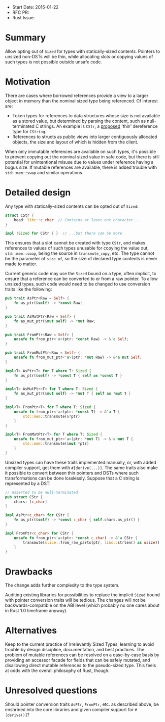 - Start Date: 2015-01-22
- RFC PR:
- Rust Issue:

# Summary

Allow opting out of `Sized` for types with statically-sized contents.
Pointers to unsized non-DSTs will be thin, while allocating slots or
copying values of such types is not possible outside unsafe code.

# Motivation

There are cases where borrowed references provide a view to a larger object
in memory than the nominal sized type being referenced. Of interest are:

- Token types for references to data structures whose size is not available as
  a stored value, but determined by parsing the content, such as
  null-terminated C strings. An example is `CStr`, a
  [proposed](https://github.com/rust-lang/rfcs/pull/592) 'thin' dereference
  type for `CString`.
- References to structs as public views into larger contiguously allocated
  objects, the size and layout of which is hidden from the client.

When only immutable references are available on such types, it's possible
to prevent copying out the nominal sized value in safe code, but there is
still potential for unintentional misuse due to values under reference having
a bogus size.
If mutable references are available, there is added trouble with
`std::mem::swap` and similar operations.

# Detailed design

Any type with statically-sized contents can be opted out of `Sized`:

```rust
struct CStr {
    head: libc::c_char  // Contains at least one character...
}

impl !Sized for CStr { }  // ...but there can be more
```

This ensures that a slot cannot be created with type `CStr`, and makes
references to values of such types unusable for copying the value out,
`std::mem::swap`, being the source in `transmute_copy`, etc.
The type cannot be the parameter of `size_of`, so the size of declared
type contents is never made to matter.

Current generic code may use the `Sized` bound on a type, often implicit,
to ensure that a reference can be converted to or from a raw pointer.
To allow unsized types, such code would need to be changed to use conversion
traits like the following:

```rust
pub trait AsPtr<Raw = Self> {
    fn as_ptr(&self) -> *const Raw;
}

pub trait AsMutPtr<Raw = Self> {
    fn as_mut_ptr(&mut self) -> *mut Raw;
}

pub trait FromPtr<Raw = Self> {
    unsafe fn from_ptr<'a>(ptr: *const Raw) -> &'a Self;
}

pub trait FromMutPtr<Raw = Self> {
    unsafe fn from_mut_ptr<'a>(ptr: *mut Raw) -> &'a mut Self;
}

impl<T> AsPtr<T> for T where T: Sized {
    fn as_ptr(&self) -> *const T { self as *const T }
}

impl<T> AsMutPtr<T> for T where T: Sized {
    fn as_mut_ptr(&mut self) -> *mut T { self as *mut T }
}

impl<T> FromPtr<T> for T where T: Sized {
    unsafe fn from_ptr<'a>(ptr: *const T) -> &'a T {
        std::mem::transmute(&*ptr)
    }
}

impl<T> FromMutPtr<T> for T where T: Sized {
    unsafe fn from_mut_ptr<'a>(ptr: *mut T) -> &'a mut T {
        std::mem::transmute(&mut *ptr)
    }
}
```

Unsized types can have these traits implemented manually, or, with added
compiler support, get them with `#[derive(...)]`. The same traits also make it
possible to convert between thin pointers and DSTs where such transformations
can be done losslessly. Suppose that a C string is represented by a DST:

```rust
// Asserted to be null-terminated
pub struct CStr {
    chars: [c_char]
}

impl AsPtr<c_char> for CStr {
    fn as_ptr(&self) -> *const c_char { self.chars.as_ptr() }
}

impl FromPtr<c_char> for CStr {
    unsafe fn from_ptr<'a>(ptr: *const c_char) -> &'a CStr {
        transmute(slice::from_raw_parts(ptr, libc::strlen() as usize))
    }
}
```

# Drawbacks

The change adds further complexity to the type system.

Auditing existing libraries for possibilities to replace the implicit `Sized`
bound with pointer conversion traits will be tedious. The changes will not be
backwards-compatible on the ABI level (which probably no one cares about
in Rust 1.0 timeframe anyway).

# Alternatives

Keep to the current practice of Irrelevantly Sized Types, learning to avoid
trouble by design discipline, documentation, and best practices. The problem
of mutable references can be resolved on a case-by-case basis by providing
an accessor facade for fields that can be safely mutated, and disallowing
direct mutable references to the pseudo-sized type. This feels at odds
with the overall philosophy of Rust, though.

# Unresolved questions

Should pointer conversion traits `AsPtr`, `FromPtr`, etc. as described above,
be enshrined into the core libraries and given compiler support for
`#[derive()]`?
